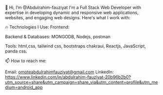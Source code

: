 👋 Hi, I’m @Abdulrahim-fauziyat
I'm a Full Stack Web Developer with expertise in developing dynamic and responsive web applications, websites, and engaging web designs. Here's what I work with:

🔥 Technologies I Use:
Frontend:

Backend & Databases: MONGODB, Nodejs, postman 

Tools: html,css, tailwind css, bootstraps chakraui, Reactjs, JavaScript, panda css. 

📫 How to reach me:

Email: omoteabdulrahimfauziyat@gmail.com
LinkedIn: https://www.linkedin.com/in/abdulrahim-fauziyat-20b96b2b0?utm_source=share&utm_campaign=share_via&utm_content=profile&utm_medium=android_app
